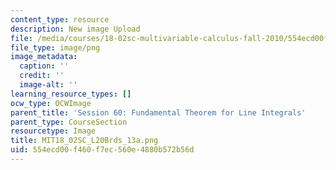 ```yaml
---
content_type: resource
description: New image Upload
file: /media/courses/18-02sc-multivariable-calculus-fall-2010/554ecd00f460f7ec560e4880b572b56d_MIT18_02SC_L20Brds_13a.png
file_type: image/png
image_metadata:
  caption: ''
  credit: ''
  image-alt: ''
learning_resource_types: []
ocw_type: OCWImage
parent_title: 'Session 60: Fundamental Theorem for Line Integrals'
parent_type: CourseSection
resourcetype: Image
title: MIT18_02SC_L20Brds_13a.png
uid: 554ecd00-f460-f7ec-560e-4880b572b56d
---
```

